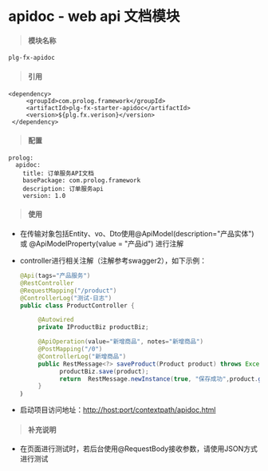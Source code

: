 # **apidoc - web api 文档模块**

> #### 模块名称

```
plg-fx-apidoc
```

> #### 引用

```
<dependency>
     <groupId>com.prolog.framework</groupId>
     <artifactId>plg-fx-starter-apidoc</artifactId>
     <version>${plg.fx.verison}</version>
 </dependency>
```

> #### 配置

```
prolog:
  apidoc:
    title: 订单服务API文档
    basePackage: com.prolog.framework
    description: 订单服务api
    version: 1.0
```

> #### 使用

* 在传输对象包括Entity、vo、Dto使用@ApiModel\(description="产品实体"\) 或 @ApiModelProperty\(value = "产品id"\) 进行注解

* controller进行相关注解（注解参考swagger2），如下示例：

    ```java
    @Api(tags="产品服务")
    @RestController
    @RequestMapping("/product")
    @ControllerLog("测试-日志")
    public class ProductController {

         @Autowired
         private IProductBiz productBiz;

         @ApiOperation(value="新增商品", notes="新增商品")
         @PostMapping("/0")
         @ControllerLog("新增商品")
         public RestMessage<?> saveProduct(Product product) throws Exception{
               productBiz.save(product);
               return  RestMessage.newInstance(true, "保存成功",product.getId());
         }
    ｝

* 启动项目访问地址：[http://host:port/contextpath/apidoc.html](http://host:port/contextpath/apidoc.html)

> #### 补充说明

* 在页面进行测试时，若后台使用@RequestBody接收参数，请使用JSON方式进行测试



